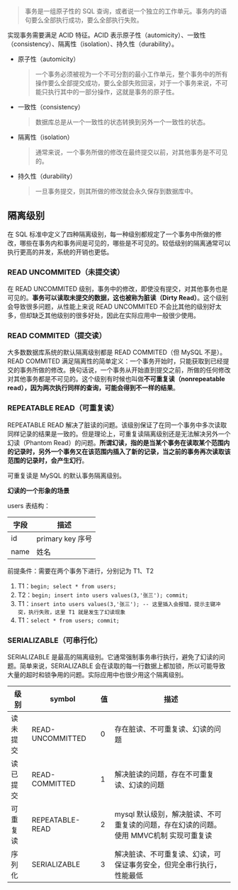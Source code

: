 > 事务是一组原子性的 SQL 查询，或者说一个独立的工作单元。事务内的语句要么全部执行成功，要么全部执行失败。

实现事务需要满足 ACID 特征。ACID 表示原子性（automicity）、一致性（consistency）、隔离性（isolation）、持久性（durability）。

- 原子性（automicity）
  
  > 一个事务必须被视为一个不可分割的最小工作单元，整个事务中的所有操作要么全部提交成功，要么全部失败回滚，对于一个事务来说，不可能只执行其中的一部分操作，这就是事务的原子性。
- 一致性（consistency）
  
  > 数据库总是从一个一致性的状态转换到另外一个一致性的状态。
- 隔离性（isolation）
  
  > 通常来说，一个事务所做的修改在最终提交以前，对其他事务是不可见的。
- 持久性（durability）
  
  > 一旦事务提交，则其所做的修改就会永久保存到数据库中。

## 隔离级别

在 SQL 标准中定义了四种隔离级别，每一种级别都规定了一个事务中所做的修改，哪些在事务内和事务间是可见的，哪些是不可见的。较低级别的隔离通常可以执行更高的并发，系统的开销也更低。

### READ UNCOMMITED（未提交读）

在 READ UNCOMMITED 级别，事务中的修改，即使没有提交，对其他事务也是可见的。**事务可以读取未提交的数据，这也被称为脏读（Dirty Read）**。这个级别会导致很多问题，从性能上来说 READ UNCOMMITED 不会比其他的级别好太多，但却缺乏其他级别的很多好处，因此在实际应用中一般很少使用。

### READ COMMITED（提交读）

大多数数据库系统的默认隔离级别都是 READ COMMITED（但 MySQL 不是）。READ COMMITED 满足隔离性的简单定义：一个事务开始时，只能获取到已经提交的事务所做的修改。换句话说，一个事务从开始直到提交之前，所做的任何修改对其他事务都是不可见的。这个级别有时候也叫做**不可重复读（nonrepeatable read），因为两次执行同样的查询，可能会得到不一样的结果**。

### REPEATABLE READ（可重复读）

REPEATABLE READ 解决了脏读的问题。该级别保证了在同一个事务中多次读取同样记录的结果是一致的。但是理论上，可重复读隔离级别还是无法解决另外一个幻读（Phantom Read）的问题。**所谓幻读，指的是当某个事务在读取某个范围内的记录时，另外一个事务又在该范围内插入了新的记录，当之前的事务再次读取该范围的记录时，会产生幻行**。

可重复读是 MySQL 的默认事务隔离级别。

**幻读的一个形象的场景**

users 表结构：

| 字段 | 描述             |
| ---- | ---------------- |
| id   | primary key 序号 |
| name | 姓名             |

前提条件：需要在两个事务下进行，分别记为 T1、T2

1. T1：`begin; select * from users;`
2. T2：`begin; insert into users values(3,'张三'); commit;`
3. T1：`insert into users values(3,'张三'); -- 这里插入会报错，提示主键冲突，执行失败，这里 T1 就是发生了幻读现象`
4. T1：`select * from users; commit;`

### SERIALIZABLE（可串行化）

SERIALIZABLE 是最高的隔离级别。它通常强制事务串行执行，避免了幻读的问题。简单来说，SERIALIZABLE 会在读取的每一行数据上都加锁，所以可能导致大量的超时和锁争用的问题。实际应用中也很少用这个隔离级别。

| 级别     | symbol           | 值   | 描述                                                         |
| -------- | ---------------- | ---- | ------------------------------------------------------------ |
| 读未提交 | READ-UNCOMMITTED | 0    | 存在脏读、不可重复读、幻读的问题                             |
| 读已提交 | READ-COMMITTED   | 1    | 解决脏读的问题，存在不可重复读、幻读的问题                   |
| 可重复读 | REPEATABLE-READ  | 2    | mysql 默认级别，解决脏读、不可重复读的问题，存在幻读的问题。使用 MMVC机制 实现可重复读 |
| 序列化   | SERIALIZABLE     | 3    | 解决脏读、不可重复读、幻读，可保证事务安全，但完全串行执行，性能最低 |